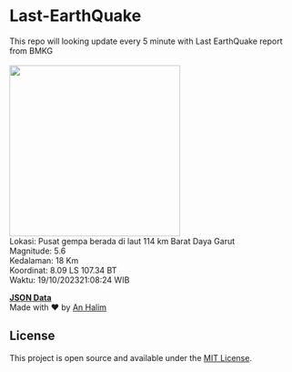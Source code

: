 # Last-EarthQuake
This repo will looking update every 5 minute with Last EarthQuake report from BMKG
<br>
<br>
<img src="https://static.bmkg.go.id/20231019210824.mmi.jpg" width="300"/>
<br>
Lokasi: Pusat gempa berada di laut 114 km Barat Daya Garut <br>
Magnitude: 5.6 <br>
Kedalaman: 18 Km <br>
Koordinat: 8.09 LS 107.34 BT <br>
Waktu: 19/10/202321:08:24 WIB <br>

<a href="./data/data.json">**JSON Data**</a>
<br>
Made with ❤️ by <a href="https://github.com/an-halim">An Halim</a>
## License

This project is open source and available under the [MIT License](LICENSE).
